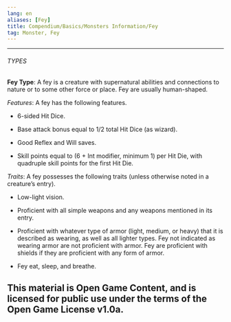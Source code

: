 ```yaml
---
lang: en
aliases: [Fey]
title: Compendium/Basics/Monsters Information/Fey
tag: Monster, Fey
---
```


---

###### TYPES

**Fey Type**: A fey is a creature with supernatural abilities and connections to nature or to some other force or place. Fey are usually human-shaped.

_Features_: A fey has the following features.

- 6-sided Hit Dice.
    
- Base attack bonus equal to 1/2 total Hit Dice (as wizard).
    
- Good Reflex and Will saves.
    
- Skill points equal to (6 + Int modifier, minimum 1) per Hit Die, with quadruple skill points for the first Hit Die.
    

_Traits_: A fey possesses the following traits (unless otherwise noted in a creature’s entry).

- Low-light vision.
    
- Proficient with all simple weapons and any weapons mentioned in its entry.
    
- Proficient with whatever type of armor (light, medium, or heavy) that it is described as wearing, as well as all lighter types. Fey not indicated as wearing armor are not proficient with armor. Fey are proficient with shields if they are proficient with any form of armor.
    
- Fey eat, sleep, and breathe.
    
This material is Open Game Content, and is licensed for public use under
the terms of the Open Game License v1.0a.
---
  